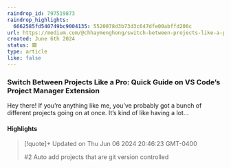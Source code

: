 ```yaml
---
raindrop_id: 797519873
raindrop_highlights:
  6662585fd540749bc9004135: 5520078d3b73d3c647dfe00abffd200c
url: https://medium.com/@chhaymenghong/switch-between-projects-like-a-pro-quick-guide-on-vs-codes-project-manager-extension-631cf00553d
created: June 6th 2024
status: 🟥
type: article
like: false
---
```



### Switch Between Projects Like a Pro: Quick Guide on VS Code’s Project Manager Extension

Hey there! If you’re anything like me, you’ve probably got a bunch of different projects going on at once. It’s kind of like having a lot…

#### Highlights

> [!quote]+ Updated on Thu Jun 06 2024 20:46:23 GMT-0400
>
> #2 Auto add projects that are git version controlled
